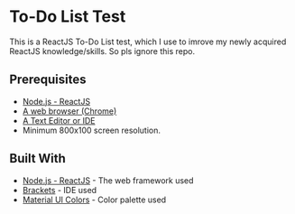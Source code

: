 # To-Do List Test

This is a ReactJS To-Do List test, which I use to imrove my newly acquired ReactJS knowledge/skills. So pls ignore this repo.

## Prerequisites

* [Node.js - ReactJS](https://nodejs.org/en/)
* [A web browser (Chrome)](https://www.google.com/chrome/)
* [A Text Editor or IDE](http://brackets.io/)
* Minimum 800x100 screen resolution.

## Built With

* [Node.js - ReactJS](https://nodejs.org/en/) - The web framework used
* [Brackets](http://brackets.io/) - IDE used
* [Material UI Colors](https://materialuicolors.co/) - Color palette used
